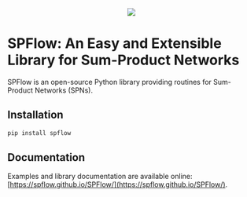 <div align="center">
  <img src="https://raw.githubusercontent.com/SPFlow/SPFlow/master/Documentation/logo/spflow_logoSquare.png" style="max-height: 300px;">
</div>

# SPFlow: An Easy and Extensible Library for Sum-Product Networks

SPFlow is an open-source Python library providing routines for Sum-Product Networks (SPNs).

## Installation

```bash
pip install spflow
```

## Documentation

Examples and library documentation are available online:
[https://spflow.github.io/SPFlow/](https://spflow.github.io/SPFlow/).
